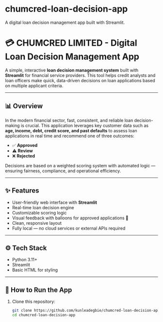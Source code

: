 # chumcred-loan-decision-app
A digital loan decision management app built with Streamlit.
# 💳 CHUMCRED LIMITED - Digital Loan Decision Management App

A simple, interactive **loan decision management system** built with **Streamlit** for financial service providers. This tool helps credit analysts and loan officers make quick, data-driven decisions on loan applications based on multiple applicant criteria.

---

## 📊 Overview

In the modern financial sector, fast, consistent, and reliable loan decision-making is crucial. This application leverages key customer data such as **age, income, debt, credit score, and past defaults** to assess loan applications in real time and recommend one of three outcomes:

- ✅ **Approved**
- ⚠️ **Review**
- ❌ **Rejected**

Decisions are based on a weighted scoring system with automated logic — ensuring fairness, compliance, and operational efficiency.

---

## ✨ Features

- User-friendly web interface with **Streamlit**
- Real-time loan decision engine
- Customizable scoring logic
- Visual feedback with balloons for approved applications 🎈
- Clean, responsive layout
- Fully local — no cloud services or external APIs required

---

## ⚙️ Tech Stack

- Python 3.11+
- Streamlit
- Basic HTML for styling

---

## 📌 How to Run the App

1. Clone this repository:
   ```bash
   git clone https://github.com/kunleadegbie/chumcred-loan-decision-app.git
   cd chumcred-loan-decision-app

